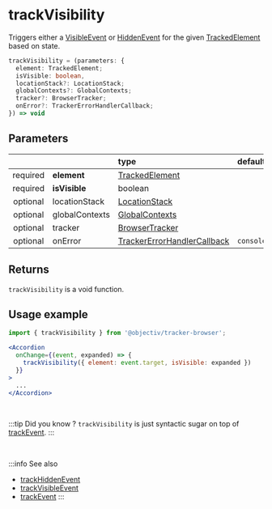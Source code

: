 # trackVisibility

Triggers either a [VisibleEvent](/taxonomy/reference/events/VisibleEvent.md) or [HiddenEvent](/taxonomy/reference/events/HiddenEvent.md) for the given [TrackedElement](/tracking/browser/api-reference/definitions/TrackedElement.md) based on state.

```typescript
trackVisibility = (parameters: {
  element: TrackedElement;
  isVisible: boolean,
  locationStack?: LocationStack;
  globalContexts?: GlobalContexts;
  tracker?: BrowserTracker;
  onError?: TrackerErrorHandlerCallback;
}) => void
```

## Parameters
|          |                | type                                                                                                                                                     | default value
| :-:      | :--            | :--                                                                                                                                                      | :--           
| required | **element**    | [TrackedElement](/tracking/browser/api-reference/definitions/TrackedElement.md)                           |
| required | **isVisible**  | boolean                                                                                           |
| optional | locationStack  | [LocationStack](/tracking/browser/api-reference/core/LocationStack.md)                                    |
| optional | globalContexts | [GlobalContexts](/tracking/browser/api-reference/core/GlobalContexts.md)                                  |
| optional | tracker        | [BrowserTracker](/tracking/browser/api-reference/general/BrowserTracker.md)                               |
| optional | onError        | [TrackerErrorHandlerCallback](/tracking/browser/api-reference/definitions/TrackerErrorHandlerCallback.md) | `console.error`


## Returns
`trackVisibility` is a void function.

## Usage example

```jsx
import { trackVisibility } from '@objectiv/tracker-browser';
```

```jsx
<Accordion
  onChange={(event, expanded) => {
    trackVisibility({ element: event.target, isVisible: expanded })
  }}
>
  ...
</Accordion>
```

<br />

:::tip Did you know ?
`trackVisibility` is just syntactic sugar on top of [trackEvent](/tracking/browser/api-reference/eventTrackers/trackEvent.md).
:::

<br />

:::info See also
- [trackHiddenEvent](/tracking/browser/api-reference/eventTrackers/trackHiddenEvent.md)
- [trackVisibleEvent](/tracking/browser/api-reference/eventTrackers/trackVisibleEvent.md)
- [trackEvent](/tracking/browser/api-reference/eventTrackers/trackEvent.md)
  :::
